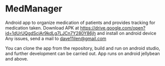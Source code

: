 # MedManager
Android app to organize medication of patients and provides tracking for medication taken.
Download APK at https://drive.google.com/open?id=1dUrUQgdScjAr9kdLg7LJCn7Y280Y86jh and install on android device
Any issues, send a mail to dave11ilen@gmail.com

You can clone the app from the repository, build and run on android studio, and further development can be carried out. App runs on android jellybean and above.
